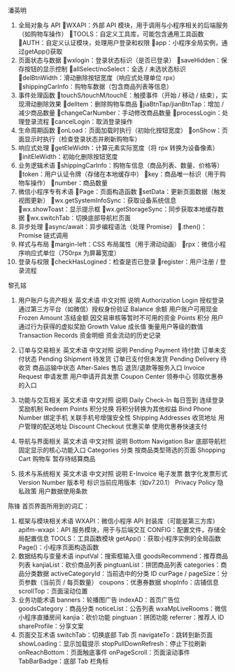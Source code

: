 潘英明


1. 全局对象与 API
WXAPI：外部 API 模块，用于调用与小程序相关的后端服务（如购物车操作）
TOOLS：自定义工具库，可能包含通用工具函数
AUTH：自定义认证模块，处理用户登录和权限
app：小程序全局实例，通过getApp()获取
2. 页面状态与数据
wxlogin：登录状态标识（是否已登录）
saveHidden：保存按钮的显示控制
allSelect/noSelect：全选 / 未选状态标识
delBtnWidth：滑动删除按钮宽度（响应式处理单位 rpx）
shippingCarInfo：购物车数据（包含商品列表等信息）
3. 事件处理函数
touchS/touchM/touchE：触摸事件（开始 / 移动 / 结束），实现滑动删除效果
delItem：删除购物车商品
jiaBtnTap/jianBtnTap：增加 / 减少商品数量
changeCarNumber：手动修改商品数量
processLogin：处理登录流程
cancelLogin：取消登录操作
4. 生命周期函数
onLoad：页面加载时执行（初始化按钮宽度）
onShow：页面显示时执行（检查登录状态并刷新购物车）
5. 响应式处理
getEleWidth：计算元素实际宽度（将 rpx 转换为设备像素）
initEleWidth：初始化删除按钮宽度
6. 业务逻辑术语
shippingCarInfo：购物车信息（商品列表、数量、价格等）
token：用户认证令牌（存储在本地缓存中）
key：商品唯一标识（用于购物车操作）
number：商品数量
7. 微信小程序专有术语
Page：页面构造函数
setData：更新页面数据（触发视图更新）
wx.getSystemInfoSync：获取设备系统信息
wx.showToast：显示提示框
wx.getStorageSync：同步获取本地缓存数据
wx.switchTab：切换底部导航栏页面
8. 异步处理
async/await：异步编程语法（处理 Promise）
.then()：Promise 链式调用
9. 样式与布局
margin-left：CSS 布局属性（用于滑动动画）
rpx：微信小程序响应式单位（750rpx 为屏幕宽度）
10. 登录与权限
checkHasLogined：检查是否已登录
register：用户注册 / 登录流程



黎孔铭

1. 用户账户与资产相关
英文术语	中文对照	说明
Authorization Login	授权登录	通过第三方平台（如微信）授权身份验证
Balance	余额	用户账户可用现金
Frozen Amount	冻结金额	因交易审核等暂时不可用的资金
Points	积分	用户通过行为获得的虚拟奖励
Growth Value	成长值	衡量用户等级的数值
Transaction Records	资金明细	资金流动的历史记录

2. 订单与交易相关
英文术语	中文对照	说明
Pending Payment	待付款	订单未支付状态
Pending Shipment	待发货	订单已支付但未发货
Pending Delivery	待收货	商品运输中状态
After-Sales	售后	退货/退款等服务入口
Invoice Request	申请发票	用户申请开具发票
Coupon Center	领券中心	领取优惠券的入口

3. 功能与交互相关
英文术语	中文对照	说明
Daily Check-In	每日签到	连续登录奖励机制
Redeem Points	积分兑换	将积分转换为其他权益
Bind Phone Number	绑定手机	关联手机号增强安全性
Shipping Addresses	收货地址	用户管理的配送地址
Discount Checkout	优惠买单	使用优惠券快速支付

4. 导航与界面相关
英文术语	中文对照	说明
Bottom Navigation Bar	底部导航栏	固定显示的核心功能入口
Categories	分类	按商品类型筛选的页面
Shopping Cart	购物车	暂存待结算商品

5. 技术与系统相关
英文术语	中文对照	说明
E-Invoice	电子发票	数字化发票形式
Version Number	版本号	标识当前应用版本（如v7.20.1）
Privacy Policy	隐私政策	用户数据使用条款




陈锋
首页界面所用到的词汇：
1. 框架与模块相关术语
WXAPI：微信小程序 API 封装库（可能是第三方库）
apifm-wxapi：API 服务模块，用于与后端交互
CONFIG：配置文件，存储全局配置信息
TOOLS：工具函数模块
getApp()：获取小程序实例的全局函数
Page()：小程序页面构造函数
2. 数据结构与变量术语
inputVal：搜索框输入值
goodsRecommend：推荐商品列表
kanjiaList：砍价商品列表
pingtuanList：拼团商品列表
categories：商品分类数据
activeCategoryId：当前选中的分类 ID
curPage / pageSize：分页参数（当前页 / 每页数量）
coupons：优惠券数据
shopInfo：店铺信息
scrollTop：页面滚动位置
3. 业务功能术语
banners：轮播图广告
indexAD：首页广告位
goodsCategory：商品分类
noticeList：公告列表
wxaMpLiveRooms：微信小程序直播房间
kanjia：砍价功能
pingtuan：拼团功能
referrer：推荐人 ID
shareProfile：分享文案
4. 页面交互术语
switchTab：切换底部 Tab 页
navigateTo：跳转到新页面
showLoading：显示加载提示
stopPullDownRefresh：停止下拉刷新
onReachBottom：页面触底事件
onPageScroll：页面滚动事件
TabBarBadge：底部 Tab 栏角标